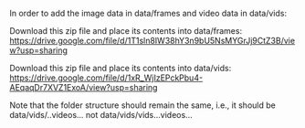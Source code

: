 In order to add the image data in data/frames and video data in data/vids:

Download this zip file and place its contents into data/frames: https://drive.google.com/file/d/1T1sln8IW38hY3n9bU5NsMYGrJj9CtZ3B/view?usp=sharing

Download this zip file and place its contents into data/vids: https://drive.google.com/file/d/1xR_WjIzEPckPbu4-AEqaqDr7XVZ1ExoA/view?usp=sharing

Note that the folder structure should remain the same, i.e., it should be data/vids/..videos... not data/vids/vids...videos...
